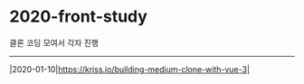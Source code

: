 # 2020-front-study

클론 코딩 모여서 각자 진행

----------------------------
|2020-01-10|https://kriss.io/building-medium-clone-with-vue-3|
